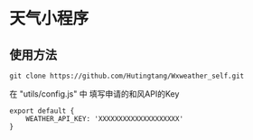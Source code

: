 # 天气小程序
## 使用方法
```
git clone https://github.com/Hutingtang/Wxweather_self.git

```

在 "utils/config.js" 中 填写申请的和风API的Key
```
export default {
    WEATHER_API_KEY: 'XXXXXXXXXXXXXXXXXXXX'
}
```